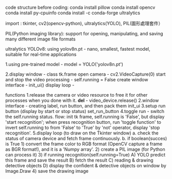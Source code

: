 code structure
before coding:
conda install pillow
conda install opencv
conda install py-cpuinfo
conda install -c conda-forge ultralytics

import : tkinter, cv2(opencv-python), ultralytics(YOLO), PIL(圖形處理套件）

PIL(Python imaging library):
support for opening, manipulating, and saving many different image file formats
  
ultralytics YOLOv8:
using yolov8n.pt - nano, smallest, fastest model, suitable for real-time applications

1.using pre-trained model - model = YOLO('yolov8n.pt') 

2.display window - class tk.frame
  open camera - cv2.VideoCapture(0)
  start and stop the video processing - self.running = False 
  create window interface - init_ui()
  display loop - 

functions
  1.release the camera or video resource to free it for other processes when you done with it. 
    __del__ - video_device.release()
  2.window interface - creating label, run button, and then pack them
    init_ui
  3.setup run button (display by start or stop status)
    set_run_button
  4.toggle run - switch the self.running status.
                  flow: 
                  init tk frame, self.running is 'False', but display 'start recognition'; 
                  when press recognition button, run 'toggle function' to invert self.running to from 'False' to 'True' by 'not' operator, display 'stop recognition'.
  5.display loop (to draw on the Tkinter window)
    a. check the status of camera device and fetch frame continuously.
    b. if boolean(succes) is True 
      1) convert the frame color to RGB format (OpenCV capture a frame as BGR format!), and it is a 'Numpy array'.
      2) create a PIL image (for Python can process it)
      3) if running recognition(self.running=True)
        A) YOLO predict this frame and save the result
        B) fetch the result 
        C) reading & drawing detective objects 
        D) display the confident & detective objects on window by Image.Draw
      4) save the drawing image
        
     
                      
